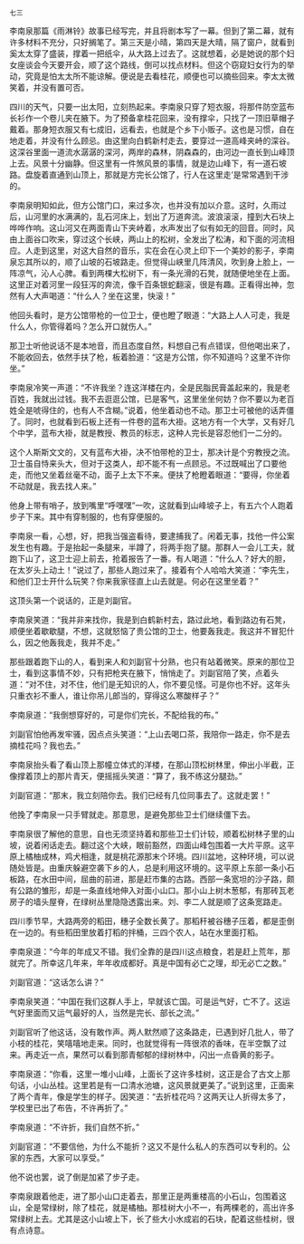     七三 

   李南泉那篇《雨淋铃》故事已经写完，并且将剧本写了一幕。但到了第二幕，就有许多材料不充分，只好搁笔了。第三天是小晴，第四天是大晴，隔了窗户，就看到奚太太穿了盛装，撑着一把纸伞，从大路上过去了。这就想着，必是她说的那个妇女座谈会今天要开会，顺了这个路线，倒可以找点材料。但这个窃窥妇女行为的举动，究竟是怕太太所不能谅解。便说是去看桂花，顺便也可以摘些回来。李太太微笑着，并没有置可否。

   四川的天气，只要一出太阳，立刻热起来。李南泉只穿了短衣服，将那件防空蓝布长衫作一个卷儿夹在腋下。为了预备拿桂花回来，没有撑伞，只找了一顶旧草帽子戴着。那身短衣服又有七成旧，远看去，也就是个乡下小贩子。这也是习惯，自在地走着，并没有什么顾忌。由这里向白鹤新村走去，要穿过一道高峰夹峙的深谷。这深谷里面一道流水潺潺的深河，两岸的森林，阴森森的，由河边一直长到山峰顶上去。风景十分幽静。但这里有一件煞风景的事情，就是边山峰下，有一道石坡路。盘旋着直通到山顶上，那就是方完长公馆了，行人在这里走’是常常遇到干涉的。

   李南泉明知如此，但方公馆门口，来过多次，也并没有加以介意。这时，久雨过后，山河里的水满满的，乱石河床上，划出了万道奔流。波浪滚滚，撞到大石块上哗哗作响。这山河又在两面青山下夹峙着，水声发出了似有如无的回音。同时，风由上面谷口吹来，穿过这个长峡，两山上的松树，全发出了松涛，和下面的河流相应。人走到这里，对这大自然的音乐，实在会在心灵上印下一个美妙的影子，李南泉忘其所以的，顺了山坡的石坡路走。但觉得山峡里几阵清风，吹到身上脸上，一阵凉气，沁人心脾。看到两棵大松树下，有一条光滑的石凳，就随便地坐在上面。这里正对着河里一段狂泻的奔流，像千百条银蛇翻滚，很是有趣。正看得出神，忽然有人大声喝道：“什么人？坐在这里，快滚！”

   他回头看时，是方公馆带枪的一位卫士，便也瞪了眼道：“大路上人人可走，我是什么人，你管得着吗？怎么开口就伤人。”

   那卫士听他说话不是本地音，而且态度自然，料想自己有点错误，但他喝出来了，不能收回去，依然手扶了枪，板着脸道：“这是方公馆，你不知道吗？这里不许你坐。”

   李南泉冷笑一声道：“不许我坐？连这洋楼在内，全是民脂民膏盖起来的，我是老百姓，我就出过钱。我不去逛逛公馆，已是客气，这里坐坐何妨？你不要以为老百姓全是唬得住的，也有人不含糊。”说着，他坐着动也不动。那卫士可被他的话弄僵了。同时，也就看到石板上还有一件卷的蓝布大褂。这地方有一个大学，又有好几个中学，蓝布大褂，就是教授、教员的标志，这种人完长是容忍他们一二分的。

   这个人斯斯文文的，又有蓝布大褂，决不怕带枪的卫士，那决计是个穷教授之流。卫士虽自恃来头大，但对于这类人，却不能不有一点顾忌。不过既喊出了口要他走，而他又坐着丝毫不动，面子上太下不来。便扶了枪瞪着眼道：“要得，你坐着不动就是，我去找人来。”

   他身上带有哨子，放到嘴里“呼嘿嘿”一吹，这就看到山峰坡子上，有五六个人跑着步子下来。其中有穿制服的，也有穿便服的。

   李南泉一看，心想，好，把我当强盗看待，要逮捕我了。闲着无事，找他一件公案发生也有趣。于是抬起一条腿来，半蹲了，将两手抱了腿。那群人一会儿工夫，就跑下山了，这卫士迎上前去，抢着报告了一番。有人喝道：“什么人？好大的胆，在太岁头上动土！”说过了，那些人跑过来了。接着有个人哈哈大笑道：“李先生，和他们卫士开什么玩笑？你来我家径直上山去就是。何必在这里坐着？”

   这顶头第一个说话的，正是刘副官。

   李南泉笑道：“我并非来找你，我是到白鹤新村去，路过此地，看到路边有石凳，顺便坐着歇歇腿，不想，这就怒恼了贵公馆的卫士，他要轰我走。我这并不冒犯什么，因之他轰我走，我并不走。”

   那些跟着跑下山的人，看到来人和刘副官十分熟，也只有站着微笑。原来的那位卫士，看到这事情不妙，只有把枪夹在腋下，悄悄走了。刘副官陪了笑，点着头道：“对不住，对不住，他们是无知识的人，你不要见怪。可是你也不好。这年头只重衣衫不重人，谁让你吊儿郎当的，穿得这么寒酸样子？”

   李南泉道：“我倒想穿好的，可是你们完长，不配给我的布。”

   刘副官怕他再发牢骚，因点点头笑道：“上山去喝口茶，我陪你一路走，你不是去摘桂花吗？我也去。”

   李南泉抬头看了看山顶上那幢立体式的洋楼，在那山顶松树林里，伸出小半截，正像撑着顶上的那片青天，便摇摇头笑道：“算了，我不练这分腿劲。”

   刘副官道：“那末，我立刻陪你去。我们已经有几位同事去了。这就走罢！”

   他挽了李南泉一只手臂就走。那意思，是避免那些卫士们继续僵下去。

   李南泉很了解他的意思，自也无须坚持着和那些卫士们计较，顺着松树林子里的山坡，说着闲话走去。翻过这个大峡，眼前豁然，四面山峰包围着一大片平原。这平原上橘柚成林，鸡犬相逢，就是桃花源那末个环境。四川盆地，这种环境，可以说随处皆是。由重庆躲避空袭下乡的人，总是利用这环境的。这平原上东部一条小石板路，在水田中间，屈曲的前进，那是赶市集的古路。西部一条宽坦的沙子路，颇有公路的雏形，却是一条直线地伸入对面小山口。那小山上树木葱郁，有那砖瓦老房子的墙头屋脊，在绿树丛里隐隐透露出来。刘、李二人就是顺了这条宽路走。

   四川季节早，大路两旁的稻田，穗子全数长黄了。那稻秆被谷穗子压着，都是歪倒在一边的。有些稻田里放着打稻的拌桶，三四个农人，站在水里面打稻。

   李南泉道：“今年的年成又不错。我们全靠的是四川这点粮食，若是赶上荒年，那就完了。所幸这几年来，年年收成都好。真是中国有必亡之理，却无必亡之数。”

   刘副官道：“这话怎么讲？”

   李南泉笑道：“中国在我们这群人手上，早就该亡国。可是运气好，亡不了。这运气好里面而又运气最好的人，当然是完长、部长之流。”

   刘副官听了他这话，没有敢作声。两人默然顺了这条路走，已遇到好几批人，带了小枝的桂花，笑嘻嘻地走来。同时，也就觉得有一阵很浓的香味，在半空飘了过来。再走近一点，果然可以看到那青郁郁的绿树林中，闪出一点昏黄的影子。

   李南泉道：“你看，这里一堆小山峰，上面长了这许多桂树，这正是合了古文上那句话，小山丛桂。这里若是有一口清水池塘，这风景就更美了。”说到这里，正面来了两个青年，像是学生的样子。因笑道：“去折桂花吗？这两天让人折得太多了，学校里已出了布告，不许再折了。”

   李南泉道：“不许折，我们自然不折。”

   刘副官道：“不要信他，为什么不能折？这又不是什么私人的东西可以专利的。公家的东西，大家可以享受。”

   他不说也罢，说了倒是加紧了步子走。

   李南泉跟着他走，进了那小山口走着去，那里正是两重楼高的小石山，包围着这山，全是常绿树，除了桂花，就是橘柚。那桂树大小不一，有两棵老的，高出许多常绿树上去。尤其是这小山坡上下，长了些大小水成岩的石块，配着这些桂树，很有点诗意。

